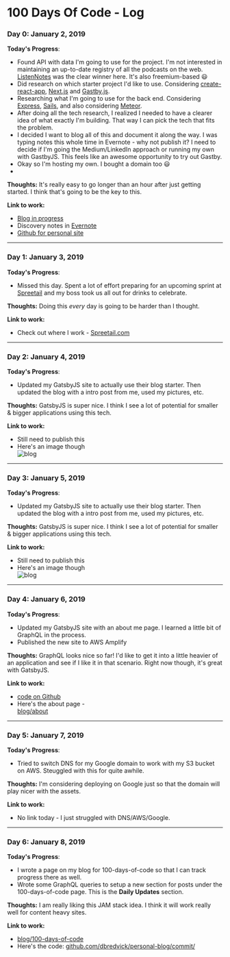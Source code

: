 # 100 Days Of Code - Log

### Day 0: January 2, 2019

**Today's Progress**:

- Found API with data I'm going to use for the project. I'm not interested in maintaining an up-to-date registry of all the podcasts on the web. [ListenNotes](https://market.mashape.com/listennotes/listennotes) was the clear winner here. It's also freemium-based :smiley:
- Did research on which starter project I'd like to use. Considering [create-react-app](https://github.com/facebook/create-react-app), [Next.js](https://nextjs.org/) and [Gastby.js](https://www.gatsbyjs.org/).
- Researching what I'm going to use for the back end. Considering [Express](https://expressjs.com/), [Sails](https://sailsjs.com/), and also considering [Meteor](https://www.meteor.com/).
- After doing all the tech research, I realized I needed to have a clearer idea of what exactly I'm building. That way I can pick the tech that fits the problem.
- I decided I want to blog all of this and document it along the way. I was typing notes this whole time in Evernote - why not publish it? I need to decide if I'm going the Medium/LinkedIn approach or running my own with GastbyJS. This feels like an awesome opportunity to try out Gastby.
- Okay so I'm hosting my own. I bought a domain too :smiley:
-

**Thoughts:**
It's really easy to go longer than an hour after just getting started. I think that's going to be the key to this.

**Link to work:**

- [Blog in progress](http://personalsite-20190102214741-hostingbucket.s3-website-us-east-1.amazonaws.com/)
- Discovery notes in [Evernote](https://www.evernote.com/l/AFAIbf5zx2NBkoOXXTEy6U5zzZdz8XHBlNw)
- [Github for personal site](https://github.com/dbredvick/personal-site)

---

### Day 1: January 3, 2019

**Today's Progress**:

- Missed this day. Spent a lot of effort preparing for an upcoming sprint at [Spreetail](https://www.spreetail.com) and my boss took us all out for drinks to celebrate.

**Thoughts:**
Doing this _every_ day is going to be harder than I thought.

**Link to work:**

- Check out where I work - [Spreetail.com](https://www.spreetail.com)

---

### Day 2: January 4, 2019

**Today's Progress**:

- Updated my GatsbyJS site to actually use their blog starter. Then updated the blog with a intro post from me, used my pictures, etc.

**Thoughts:**
GatsbyJS is super nice. I think I see a lot of potential for smaller & bigger applications using this tech.

**Link to work:**

- Still need to publish this
- Here's an image though  
  ![blog](https://pbs.twimg.com/media/DwK2WRzV4AA4C9R.jpg:large "Blog")

---

### Day 3: January 5, 2019

**Today's Progress**:

- Updated my GatsbyJS site to actually use their blog starter. Then updated the blog with a intro post from me, used my pictures, etc.

**Thoughts:**
GatsbyJS is super nice. I think I see a lot of potential for smaller & bigger applications using this tech.

**Link to work:**

- Still need to publish this
- Here's an image though  
  ![blog](https://pbs.twimg.com/media/DwK2WRzV4AA4C9R.jpg:large "Blog")

---

### Day 4: January 6, 2019

**Today's Progress**:

- Updated my GatsbyJS site with an about me page. I learned a little bit of GraphQL in the process.
- Published the new site to AWS Amplify

**Thoughts:**
GraphQL looks nice so far! I'd like to get it into a little heavier of an application and see if I like it in that scenario. Right now though, it's great with GatsbyJS.

**Link to work:**

- [code on Github](https://github.com/dbredvick/personal-blog)
- Here's the about page -  
  [blog/about](http://personalblog-20190106221204-hostingbucket.s3-website-us-east-1.amazonaws.com/about/)

---

### Day 5: January 7, 2019

**Today's Progress**:

- Tried to switch DNS for my Google domain to work with my S3 bucket on AWS. Steuggled with this for quite awhile.

**Thoughts:**
I'm considering deploying on Google just so that the domain will play nicer with the assets.

**Link to work:**

- No link today - I just struggled with DNS/AWS/Google.

---

### Day 6: January 8, 2019

**Today's Progress**:

- I wrote a page on my blog for 100-days-of-code so that I can track progress there as well.
- Wrote some GraphQL queries to setup a new section for posts under the 100-days-of-code page. This is the **Daily Updates** section.

**Thoughts:**
I am really liking this JAM stack idea. I think it will work really well for content heavy sites.

**Link to work:**

- [blog/100-days-of-code](http://personalblog-20190106221204-hostingbucket.s3-website-us-east-1.amazonaws.com/100-days-of-code/)
- Here's the code: [github.com/dbredvick/personal-blog/commit/](https://github.com/dbredvick/personal-blog/commit/25a404e811022ee800d0170342f303cfb831f083)
